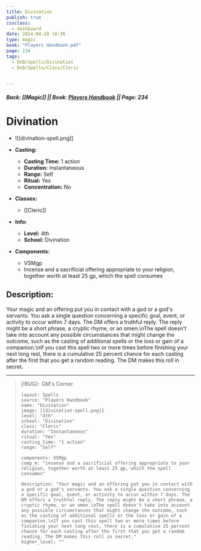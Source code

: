```yaml
---
title: Divination
publish: true
cssclass:
  - dashboard
date: 2024-04-20 18:30
type: magic
book: "Players Handbook.pdf"
page: 234
tags:
  - DnD/Spells/Divination
  - DnD/Spells/Class/Cleric


---
```


##### Back: [[Magic]] || Book: [Players Handbook](https://drive.google.com/drive/folders/1O5bhpYizcIT5xxAoLOuzCRht_PVS7VSG?usp=sharing) || Page: 234

# Divination
- ![[divination-spell.png]]
- **Casting:**
    - **Casting Time:** 1 action
    - **Duration:** Instantaneous
    - **Range:** Self
    - **Ritual:** Yes
    - **Concentration:** No
- **Classes:**
    - [[Cleric]]

- **Info:**
    - **Level:** 4th
    - **School:** Divination
- **Components:**
    - VSMgp
    - Incense and a sacrificial offering appropriate to your religion, together worth at least 25 gp, which the spell consumes

## Description:
Your magic and an offering put you in contact with a god or a god's servants. You ask a single question concerning a specific goal, event, or activity to occur within 7 days. The DM offers a truthful reply. The reply might be a short phrase, a cryptic rhyme, or an omen.\nThe spell doesn't take into account any possible circumstances that might change the outcome, such as the casting of additional spells or the loss or gain of a companion.\nIf you cast this spell two or more times before finishing your next long rest, there is a cumulative 25 percent chance for each casting after the first that you get a random reading. The DM makes this roll in secret.



---

> [!BUG]- GM's Corner
>
> ```statblock
> layout: Spells
> source: "Players Handbook"
> name: "Divination"
> image: [[divination-spell.png]]
> level: "4th"
> school: "Divination"
> class: "Cleric"
> duration: "Instantaneous"
> ritual: "Yes"
> casting_time: "1 action"
> range: "Self"
>
> components: VSMgp
> comp_m: "incense and a sacrificial offering appropriate to your religion, together worth at least 25 gp, which the spell consumes"
>
> description: "Your magic and an offering put you in contact with a god or a god's servants. You ask a single question concerning a specific goal, event, or activity to occur within 7 days. The DM offers a truthful reply. The reply might be a short phrase, a cryptic rhyme, or an omen.\nThe spell doesn't take into account any possible circumstances that might change the outcome, such as the casting of additional spells or the loss or gain of a companion.\nIf you cast this spell two or more times before finishing your next long rest, there is a cumulative 25 percent chance for each casting after the first that you get a random reading. The DM makes this roll in secret."
> higher_level: ""
> ```
